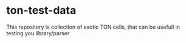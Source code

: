 # ton-test-data

This repository is collection of exotic TON cells, that can be usefull in testing you library/parser
